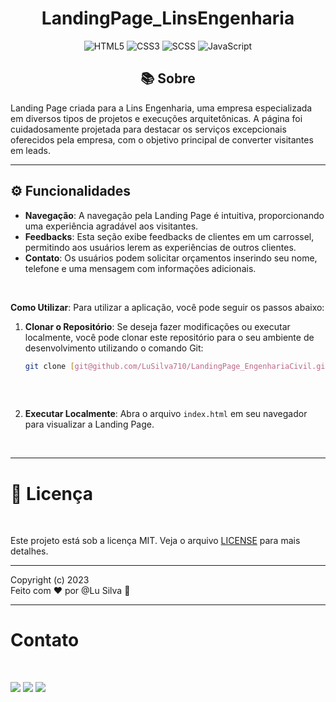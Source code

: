 <h1 align="center"><b> LandingPage_LinsEngenharia </b></h1>

<p align="center">
  <img alt="HTML5" src="https://img.shields.io/badge/-HTML5-E34F26?style=flat-square&logo=html5&logoColor=white" />
  <img alt="CSS3" src="https://img.shields.io/badge/-CSS3-1572B6?style=flat-square&logo=css3&logoColor=white" />
  <img alt="SCSS" src="https://img.shields.io/badge/-SCSS-CC6699?style=flat-square&logo=sass&logoColor=white" />
  <img alt="JavaScript" src="https://img.shields.io/badge/-JavaScript-F7DF1E?style=flat-square&logo=javascript&logoColor=black" />
</p>

<h2 align="center">📚 Sobre</h2>
<p>Landing Page criada para a Lins Engenharia, uma empresa especializada em diversos tipos de projetos e execuções arquitetônicas. A página foi cuidadosamente projetada para destacar os serviços excepcionais oferecidos pela empresa, com o objetivo principal de converter visitantes em leads.</p>

</p>

---

<h2>⚙️ Funcionalidades</h2>

- **Navegação**: A navegação pela Landing Page é intuitiva, proporcionando uma experiência agradável aos visitantes.
- **Feedbacks**: Esta seção exibe feedbacks de clientes em um carrossel, permitindo aos usuários lerem as experiências de outros clientes.
- **Contato**: Os usuários podem solicitar orçamentos inserindo seu nome, telefone e uma mensagem com informações adicionais.

<br>

<b>Como Utilizar</b>: Para utilizar a aplicação, você pode seguir os passos abaixo:

1. **Clonar o Repositório**: Se deseja fazer modificações ou executar localmente, você pode clonar este repositório para o seu ambiente de desenvolvimento utilizando o comando Git:
   ```bash
   git clone [git@github.com/LuSilva710/LandingPage_EngenhariaCivil.git]
 
<br>   

2. **Executar Localmente**: Abra o arquivo `index.html` em seu navegador para visualizar a Landing Page.




<br>

---

<h1> 📝 Licença </h1><br>

Este projeto está sob a licença MIT. Veja o arquivo [LICENSE](https://github.com/LuSilva710/LandingPage_EngenhariaCivil/blob/main/LICENSE) para mais detalhes.

---
Copyright (c) 2023 <br>
Feito com ♥ por @Lu Silva :wave:

---
<h1> Contato </h1><br>
<p align="left">
   <a href="https://www.linkedin.com/in/ludmila-silva-s0097/" target="_blank"><img src="https://img.shields.io/badge/-LinkedIn-%230077B5?style=for-the-badge&logo=linkedin&logoColor=white"></a>
  <a href="mailto:lud.carina@gmail.com"><img src="https://img.shields.io/badge/Gmail-D14836?style=for-the-badge&logo=gmail&logoColor=white" target="_blank"></a>
  <a href="https://github.com/LuSilva710"><img src="https://img.shields.io/badge/GitHub-000000?style=for-the-badge&logo=github&logoColor=white target="_blank"></a>
</p>
